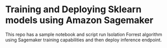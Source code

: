 # Training and Deploying Sklearn models using Amazon Sagemaker
This repo has a sample notebook and script run Isolation Forrest algorithm using Sagemaker training capabilities and then deploy inference endpoint. 
